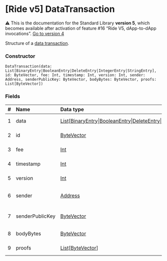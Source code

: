# [Ride v5] DataTransaction

:warning: This is the documentation for the Standard Library **version 5**, which becomes available after activation of feature #16 “Ride V5, dApp-to-dApp invocations”. [Go to version 4](/en/ride/structures/transaction-structures/data-transaction)

Structure of a [data transaction](/en/blockchain/transaction-type/data-transaction).

### Constructor

``` ride
DataTransaction(data: List[BinaryEntry|BooleanEntry|DeleteEntry|IntegerEntry|StringEntry], id: ByteVector, fee: Int, timestamp: Int, version: Int, sender: Address, senderPublicKey: ByteVector, bodyBytes: ByteVector, proofs: List[ByteVector])
```

### Fields

| # | Name | Data type | Description |
| :--- | :--- | :--- | :--- |
| 1 | data | [List](/en/ride/v5/data-types/list)[[BinaryEntry](/en/ride/v5/structures/script-actions/binary-entry)&#124;[BooleanEntry](/en/ride/v5/structures/script-actions/boolean-entry)&#124;[DeleteEntry](/en/ride/v5/structures/script-actions/delete-entry)&#124;[IntegerEntry](/en/ride/v5/structures/script-actions/int-entry)&#124;[StringEntry](/en/ride/v5/structures/script-actions/string-entry)] | [Transaction](/en/blockchain/transaction/)'s data array |
| 2 | id | [ByteVector](/en/ride/v5/data-types/byte-vector) | Transaction ID |
| 3 | fee | [Int](/en/ride/v5/data-types/int) | [Transaction fee](/en/blockchain/transaction/transaction-fee) |
| 4 | timestamp | [Int](/en/ride/v5/data-types/int) | Transaction timestamp |
| 5 | version | [Int](/en/ride/v5/data-types/int) | Transaction version |
| 6 | sender | [Address](/en/ride/v5/structures/common-structures/address) | [Address](/en/blockchain/account/address) of a transaction sender |
| 7 | senderPublicKey | [ByteVector](/en/ride/v5/data-types/byte-vector) | Account public key of a sender |
| 8 | bodyBytes | [ByteVector](/en/ride/v5/data-types/byte-vector) | [Transaction body bytes](/en/blockchain/glossary#t) |
| 9 | proofs | [List](/en/ride/v5/data-types/list)[[ByteVector](/en/ride/v5/data-types/byte-vector)] | Array of [proofs](/en/blockchain/transaction/transaction-proof) |
